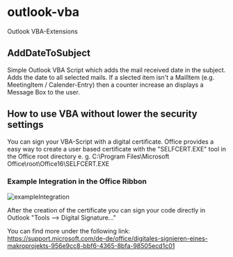 # outlook-vba
Outlook VBA-Extensions

## AddDateToSubject
Simple Outlook VBA Script which adds the mail received date in the subject.
Adds the date to all selected mails. If a slected item isn't a MailItem (e.g. MeetingItem / Calender-Entry) then a counter increase an displays a Message Box to the user.


## How to use VBA without lower the security settings
You can sign your VBA-Script with a digital certificate.
Office provides a easy way to create a user based certificate with the "SELFCERT.EXE" tool in the Office root directory e. g. C:\Program Files\Microsoft Office\root\Office16\SELFCERT.EXE

### Example Integration in the Office Ribbon
![exampleIntegration](https://user-images.githubusercontent.com/9899606/147570384-b35c2e78-552e-49c9-8146-6f9c2d361140.JPG)

After the creation of the certificate you can sign your code directly in Outlook "Tools --> Digital Signature..." 

You can find more under the following link:
https://support.microsoft.com/de-de/office/digitales-signieren-eines-makroprojekts-956e9cc8-bbf6-4365-8bfa-98505ecd1c01
